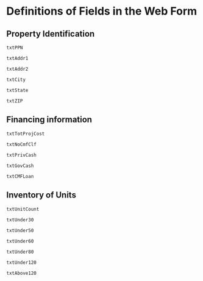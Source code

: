# Definitions of Fields in the Web Form

## Property Identification

```txtPPN```	

```txtAddr1```	

```txtAddr2```	

```txtCity```	

```txtState```	

```txtZIP```	


## Financing information


```txtTotProjCost```	

```txtNoCmfClf```	

```txtPrivCash```	

```txtGovCash```	

```txtCMFLoan```	


## Inventory of Units


```txtUnitCount```	

```txtUnder30```	

```txtUnder50```	

```txtUnder60```	

```txtUnder80```	

```txtUnder120```	

```txtAbove120```


